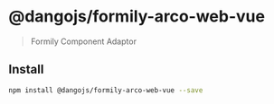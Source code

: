 # @dangojs/formily-arco-web-vue

> Formily Component Adaptor

## Install

```bash
npm install @dangojs/formily-arco-web-vue --save
```
